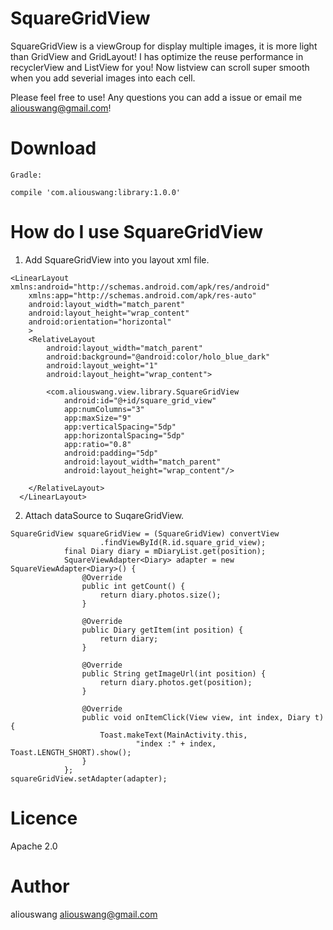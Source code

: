 # SquareGridView

SquareGridView is a viewGroup for display multiple images, it is more light than GridView and GridLayout!
I has optimize the reuse performance in recyclerView and ListView for you! Now listview can scroll super smooth
when you add severial images into each cell.

Please feel free to use! Any questions you can add a issue or email me aliouswang@gmail.com!

# Download     

```
Gradle:

compile 'com.aliouswang:library:1.0.0'

```

# How do I use SquareGridView

1. Add SquareGridView into you layout xml file.
```
<LinearLayout xmlns:android="http://schemas.android.com/apk/res/android"
    xmlns:app="http://schemas.android.com/apk/res-auto"
    android:layout_width="match_parent"
    android:layout_height="wrap_content"
    android:orientation="horizontal"
    >
    <RelativeLayout
        android:layout_width="match_parent"
        android:background="@android:color/holo_blue_dark"
        android:layout_weight="1"
        android:layout_height="wrap_content">

        <com.aliouswang.view.library.SquareGridView
            android:id="@+id/square_grid_view"
            app:numColumns="3"
            app:maxSize="9"
            app:verticalSpacing="5dp"
            app:horizontalSpacing="5dp"
            app:ratio="0.8"
            android:padding="5dp"
            android:layout_width="match_parent"
            android:layout_height="wrap_content"/>

    </RelativeLayout>
  </LinearLayout>
  ```
2. Attach dataSource to SuqareGridView.
```
SquareGridView squareGridView = (SquareGridView) convertView
                    .findViewById(R.id.square_grid_view);
            final Diary diary = mDiaryList.get(position);
            SquareViewAdapter<Diary> adapter = new SquareViewAdapter<Diary>() {
                @Override
                public int getCount() {
                    return diary.photos.size();
                }

                @Override
                public Diary getItem(int position) {
                    return diary;
                }

                @Override
                public String getImageUrl(int position) {
                    return diary.photos.get(position);
                }

                @Override
                public void onItemClick(View view, int index, Diary t) {
                    Toast.makeText(MainActivity.this,
                            "index :" + index, Toast.LENGTH_SHORT).show();
                }
            };
squareGridView.setAdapter(adapter);
```

# Licence
  Apache 2.0
  
# Author
  aliouswang
  aliouswang@gmail.com
